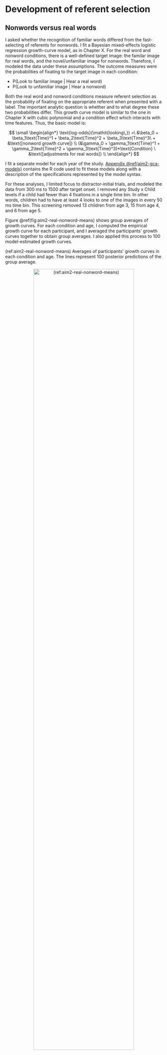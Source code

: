 
Development of referent selection
=======================================================================


















## Nonwords versus real words

I asked whether the recognition of familiar words differed from the
fast-selecting of referents for nonwords. I fit a Bayesian mixed-effects
logistic regression growth-curve model, as in Chapter X. For the real word and
nonword conditions, there is a well-defined target image: the familar
image for real words, and the novel/unfamiliar image for nonwords.
Therefore, I modeled the data under these assumptions. The outcome
measures were the probabilities of fixating to the target image in each
condition:

* P(Look to familiar image | Hear a real word)
* P(Look to unfamiliar image | Hear a nonword)

Both the real word and nonword conditions measure referent selection as
the probability of fixating on the appropriate referent when presented
with a label. The important analytic question is whether and to what
degree these two probabilities differ. This growth curve model is
similar to the one in Chapter X with cubic polynomial and a condition
effect which interacts with time features. Thus, the basic model is:

$$
\small
\begin{align*}
   \text{log-odds}(\mathit{looking\,}) =\
    &\beta_0 + 
      \beta_1\text{Time}^1 + 
      \beta_2\text{Time}^2 + 
      \beta_3\text{Time}^3\ + 
      &\text{[nonword growth curve]} \\
    (&\gamma_0 + 
      \gamma_1\text{Time}^1 + 
      \gamma_2\text{Time}^2 +
      \gamma_3\text{Time}^3)*\text{Condition} \
      &\text{[adjustments for real words]} \\
\end{align*}
$$

I fit a separate model for each year of the study.
[Appendix \@ref(aim2-gca-models)](#aim2-gca-models) contains the R code
used to fit these models along with a description of the specifications
represented by the model syntax. 

For these analyses, I limited focus to distractor-initial
trials, and modeled the data from 300 ms to 1500
after target onset. I removed any Study x Child levels if a child had fewer than 4
fixations in a single time bin. In other words, children had to
have at least 4 looks to one of the images in every 50 ms time bin.
This screening removed 13 children from age 3,
15 from age 4, and 6 from age 5.

Figure \@ref(fig:aim2-real-nonword-means) shows group averages of growth
curves. For each condition and age, I computed the empirical growth
curve for each participant, and I averaged the participants' growth
curves together to obtain group averages. I also applied this process
to 100 model-estimated growth curves.

(ref:aim2-real-nonword-means) Averages of participants' growth curves in
each condition and age. The lines represent 100 posterior predictions of
the group average. 

<div class="figure" style="text-align: center">
<img src="22-referent-selection_files/figure-html/aim2-real-nonword-means-1.png" alt="(ref:aim2-real-nonword-means)" width="80%" />
<p class="caption">(\#fig:aim2-real-nonword-means)(ref:aim2-real-nonword-means)</p>
</div>

In chapter XX, I state that for these growth curve models that I
consider only the intercept and linear time terms to be behaviorally
meaningful model parameters. The intercept measures overall the average growth
curve value so it reflects _looking reliability_, and the linear time term
measures the overall stepness of the growth so it reflects _lexical
processing efficiency_. I also derive a measure of peak looking
probability by taking the median of top five points in a growth curve,
and this peak provides a measure of *word recognition certainty*.
Higher peaks indicate less uncertainty about a word.

I evaluated the condition effects by looking at the effect of the real
word condition on the intercept and linear time terms. The two
conditions did not reliable differ at age 3. The real-word condition
effect on the intercept was &minus;0.19 [90%&nbsp;UI: &minus;0.43, 0.05] and its interaction with
the linear time term was 0.45 [&minus;0.05, 0.94]. Both these 90% intervals
include 0 as a plausible estimate for the condition difference, so there
is still uncertainty about the sign of the effect. I therefore conclude
that the conditions did not credibly differ on average at age 3.

There was an advantage for the nonword condition at age 4 and age 5. The
real-word effect was negative at age 4, &minus;0.82 [&minus;1.01, &minus;0.62], so that on
average, children looked less to target on the real words than the
nonword trials. There was a suggestive effect linear time effect at
age 4, &minus;0.52 [&minus;0.96, &minus;0.04]. The curve for real words was probably less
steep at age 4 but values near 0 remain plausible. At age 5, only the
intercept difference was credible, &minus;0.48 [&minus;0.70, &minus;0.27]. In general,
children performed better in the nonword condition than the real word
condition at age 4 and age 5. This difference shows up in the growth
curve model through intercept effects, although it is plausible that
children's nonword growth curves were steeper than the real word curves
at age 4.




Figure \@ref(fig:aim2-gca-peaks) shows the the posterior means of the growth
curves peaks for each participant. Here, descriptive statistics help reveal 
the developmental trends for this task. At age 3, the median peak
values are similar around 80%. The peaks increase for the nonword
condition in the following year, with a median value of .... It is worth
emphasizing what this median tells us: At age 4, half of the children
had a peak looking probability of xxx. In other words, children are
performing at the ceiling on this task by age 4. To quantify the degree
of ceiling performance, I calculcated the number of children per
condition with a growth curve peak greater than
or equal to .99 over the posterior distribution. For the nonword
condition, there were 23.00 [90%&nbsp;UI: 20.00, 26.00] children who performed at
ceiling at age 3, 41.00 [36.00, 45.00] at age 4, 40.00 [36.00, 44.00]
and at age 5. For the real word condition, the number of children
attaining ceiling performance was more uneven: there were
20.00 [16.00, 24.00] ceiling performers at age 3,
13.00 [10.00, 16.00], and 13.00 [10.00, 16.00] at age 5.

(ref:aim2-gca-peaks) Growth curve peaks by child, condition and year of
the study. The movement of the medians conveys how the nonword peaks
effect increased from age 3 to age 4 and the real word peaks increased
from age 4 to age 5. The piling of points near the 1.0 line depicts how
children reached ceiling performance on this task.

<div class="figure" style="text-align: center">
<img src="22-referent-selection_files/figure-html/aim2-gca-peaks-1.png" alt="(ref:aim2-gca-peaks)" width="66%" />
<p class="caption">(\#fig:aim2-gca-peaks)(ref:aim2-gca-peaks)</p>
</div>
















To compare peaks looking probabilities between ages, I fit a linear mixed effects
model with restricted maximum likelihood via the lme4 R package
[vers. 1.1.17; @lme4]. I regressed the growth
curve peaks onto experimental condition, age group, and the age x
condition interaction. The model included randomly varying intercepts for child and
child-year. This modeling software does not provide *p*-values for its
effects estimates, so for these comparisons, I decided that an effect
was significant when the *t* statistic for a model fixed effect
has an absolute value of 2 or greater. In practical terms, this convention
interprets an effect as significant when its estimate is at least 2
standard errors away from 0. (@GelmanHill use this approach with
mixed models.)

At age 3, the two conditions did not significantly differ,
B<sub>real-nonword</sub> = .76, *t* = 67.06. At age 4,
nonword peaks were on average -.77 proportion units greater
than the real word peaks, *t* = -69.11, and at age 5, the nonword
peaks were -.83 proportion units greater than the real word
peaks, *t* = -73.35. For the nonword condition there was a
significant increase in the peaks from age 3 to age 4, *B*<sub>4-3</sub>
= -.01, *t* = -0.69, whereas there was no improvement from
age 4 to age 5, *t* = -0.18. In the real word condition, there was
only a significant improvement from age 4 to age 5, *B*<sub>5-4</sub> =
-.00, *t* = -0.28.


<!-- [pvalues]: The lme4 package does not provide *p*-values because it is -->
<!-- unclear what number to use for the degrees of freedom with hierarchical -->
<!-- or repeated measures data. One approach is the so-called "normal -->
<!-- approximation" which treats t-values like z-scores---i.e., drawn from a -->
<!-- normal distribution with mean 0 and standard deviation 1. Under this -->
<!-- approach, conventional significance obtains when is greater than or -->
<!-- equal to 1.96 in magnitude. I use 2 as the cutoff because I find significance thresholds are arbitrary. -->

<!-- > As in Chapter XX, I calculated the posterior distribution of growth -->
<!-- curves for each child x condition x year. To measure children's -->
<!-- lexical processing, I used the peak value each growth curve by taking -->
<!-- the median of the top 5 model fits. For each child, I calculated the -->
<!-- difference between the peak of the real word and the nonword growth -->
<!-- curves. This difference in peak values conveys the *condition advantage* -->
<!-- for a child. The figure below visualizes the condition advantages. -->





**Summary**. There is a decisive advantage for the nonword condition
after age 3. Performance begins to saturate at age 4 with the group
averages for peak looking probabilities over 90%. The real word
condition is more anomalous with performance only showing average
increases from age 4 to age 5.




## Does age 3 referent selection better predicts age 5 vocabulary?

I hypothesized that performance on the nonword condition would be a
better predictor of future vocabulary size than the real word condition.
This hypothesis follows from the assumption that fast referent
selection, as opposed to familiar word recognition, is a more relevant
skill for word-learning. Put another way, a child's ability to quickly
map a novel word to a referent is more closely related to the demands of
in the moment word-learning than familiar word recognition.

In chapter X, I found that peak looking probability at age 3 positively
correlated with age 5 vocabulary. Pairing this finding with my
hypothesis, I predicted that the growth curve peaks in the nonword
condition at age 3 would be better predictors of vocabulary at age 5
than the real word peaks at age 3.




For these analyses, I regressed age-5 expressive vocabulary standard
scores onto the age-3 expressive vocabulary score and onto age-3 real
word peaks or age-3 nonword peaks. There were 116 children
with data available for this analysis. There was an expected strong
relationship between age 3 and age 5 vocabulary, *R*^2^ = .49.
A 1-SD (18-point) increase in vocabulary at age 3 predicted an
0.7-SD (10-point) increase at age 5. There was
no effect of age-3 peak over and above age-3 vocabulary, *p* = `p_real`.
There was a significant effect of the nonword peak, *p* =
.005, *ΔR*^2^ = .03, over and above age-3
vocabulary. A .1 increase in nonword peak probability predicted a
0.10-SD (1.4-point) increase in age-5
vocabulary. Figure \@ref(fig:age-5-from-peaks) depicts the difference
between the two conditions with a flat line for the real condition and
small slope for the nonword condition.

(ref:age-5-from-peaks) Marginal effects of age-3 referent selection
measures on age-5 expressive vocabulary standard scores. The vocabulary
scores were adjusted (residualized) to control for age-3 vocabulary, so
these regression lines show the effects of the predictors over and above
age-3 vocabulary.

<div class="figure" style="text-align: center">
<img src="22-referent-selection_files/figure-html/age-5-from-peaks-1.png" alt="(ref:age-5-from-peaks)" width="100%" />
<p class="caption">(\#fig:age-5-from-peaks)(ref:age-5-from-peaks)</p>
</div>

Finally, I tested whether the difference between nonword and real word
peaks within children predicted vocabulary growth. The differences do
not convey much information about how well the child performed: A
difference of 0 can happen if a child has peaks of .1 in both conditions
or .9 in both conditions. To control for general performance, I also
included the within-child averages of the two peaks. The model predicted
age-5 vocabulary using the within-child averages of peaks, the nonword
advantage, and age-3 vocabulary. In this case, condition-averaged
performance did not significantly predict age-5 vocabulary, *p* =
`p_both`. The condition differences did predict age-5 vocabulary: A .1
increase in the nonword condition advantage predicted a
0.08-SD (1.1-point) increase in age-5
vocabulary, *p* = `p_both`

**Summary**. A child's performance in the nonword condition at age 3
positively predicted expressive vocabulary size at age 5. This effect
held even when controlling age-3 vocabulary size, and the effect emerged
when using the absolute growth curve peak or using the relative
advantage of the nonword condition over the real word condition.
Although the effects were significant, the effect size were small. The
EVT-2 is normed to have an IQ-like scale with a mean of 100 and standard
deviation of 15. An increase of .1 in age-3 growth curve peak predicted
an increase in age-5 vocabulary of 1.4, appromately one
tenth of the test norm's standard deviations.




### Points for discussion

The advantage of nonwords over real words was an unexpected. My
pre-analysis hypotheses were that word recognition in the real word
condition would be easier than in the nonword condition, or failing
that, the two conditions would not reliably differ. I had discounted the
possibility of an overall advantage for nonwords over real words.


The results are consistent however with a novelty bias in reference selection
[@Horst2011].

Children hit ceiling performanceo on this task.

<!-- For this task, I will model how the looks to the familiar image differ -->
<!-- in each condition (real words, mispronunciations, nonwords) and how the -->
<!-- growth curves for each condition change year over year. This model will -->
<!-- use growth curve model described in [Growth Curve Analysis](#growth-curve-analysis) but -->
<!-- augmented with Condition effects. -->

<!-- I will examine whether and when any dissociation is observed for word -->
<!-- recognition in the real word and nonword conditions. @McMurray2012 argue that  -->
<!-- familiar word recognition and fast -->
<!-- association for novel words reflect the same cognitive process: referent -->
<!-- selection. Data from this task would support with this hypothesis when -->
<!-- the growth curves for looks to the familiar image are symmetrical for -->
<!-- the real word and nonword conditions. Figure \@ref(fig:le-means), showing data -->
<!-- from @MPPaper [, _n_\ =\ 34 children, 30-46 months old], shows some -->
<!-- symmetry for the real word and nonword conditions. -->

<!-- I tested whether the two measures ever dissociate by computing the -->
<!-- posterior predicted difference between the growth curves. This approach -->
<!-- is similar to the bootstrap-based divergence analyses used in some word -->
<!-- recognition experiments [e.g., @Oleson2015; @eyetrackingR]. The -->
<!-- essential question is when—at which specific time points—do two growth -->
<!-- curves differ from one another. The bootstrap approach -->
<!-- uses resampling to get an estimate, whereas I use posterior -->
<!-- predicted samples to estimate these differences. -->

<!-- Specifically, I will compute the posterior-predicted looks to the -->
<!-- familiar object in the real word condition, P(Familiar | Real Word, Time -->
<!-- *t*, Child *i*) and the analogous looks to the unfamiliar object in the -->
<!-- nonword condition, P(Unfamiliar | Nonword, Time *t*, Child *i*). The -->
<!-- difference between these two probabilities estimates how the time course -->
<!-- of word recognition differs between these two conditions, and I can use -->
<!-- 50% and 90% uncertainty intervals to determine during which time points -->
<!-- the curves credibly differ from each other. -->



